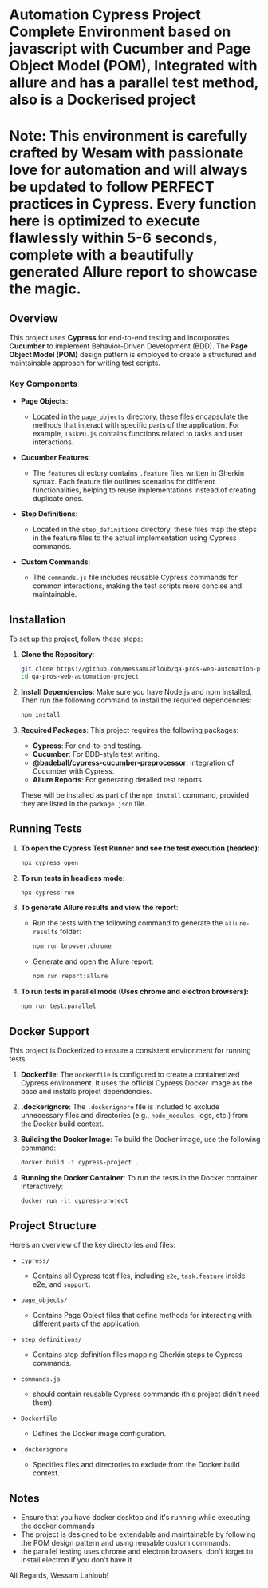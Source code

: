 # Automation Cypress Project Complete Environment based on javascript with Cucumber and Page Object Model (POM), Integrated with allure and has a parallel test method, also is a Dockerised project

# Note: This environment is carefully crafted by Wesam with passionate love for automation and will always be updated to follow PERFECT practices in Cypress. Every function here is optimized to execute flawlessly within 5-6 seconds, complete with a beautifully generated Allure report to showcase the magic.

## Overview

This project uses **Cypress** for end-to-end testing and incorporates **Cucumber** to implement Behavior-Driven Development (BDD). The **Page Object Model (POM)** design pattern is employed to create a structured and maintainable approach for writing test scripts.

### Key Components

- **Page Objects**:
  - Located in the `page_objects` directory, these files encapsulate the methods that interact with specific parts of the application. For example, `TaskPO.js` contains functions related to tasks and user interactions.

- **Cucumber Features**:
  - The `features` directory contains `.feature` files written in Gherkin syntax. Each feature file outlines scenarios for different functionalities, helping to reuse implementations instead of creating duplicate ones.

- **Step Definitions**:
  - Located in the `step_definitions` directory, these files map the steps in the feature files to the actual implementation using Cypress commands.

- **Custom Commands**:
  - The `commands.js` file includes reusable Cypress commands for common interactions, making the test scripts more concise and maintainable.

## Installation

To set up the project, follow these steps:

1. **Clone the Repository**:
   ```bash
   git clone https://github.com/WessamLahloub/qa-pros-web-automation-project
   cd qa-pros-web-automation-project
   ```

2. **Install Dependencies**:
   Make sure you have Node.js and npm installed. Then run the following command to install the required dependencies:
   ```bash
   npm install
   ```

3. **Required Packages**:
   This project requires the following packages:
   - **Cypress**: For end-to-end testing.
   - **Cucumber**: For BDD-style test writing.
   - **@badeball/cypress-cucumber-preprocessor**: Integration of Cucumber with Cypress.
   - **Allure Reports**: For generating detailed test reports.

   These will be installed as part of the `npm install` command, provided they are listed in the `package.json` file.

## Running Tests

1. **To open the Cypress Test Runner and see the test execution (headed)**:
   ```bash
   npx cypress open
   ```

2. **To run tests in headless mode**:
   ```bash
   npx cypress run
   ```

3. **To generate Allure results and view the report**:
   - Run the tests with the following command to generate the `allure-results` folder:
     ```bash
     npm run browser:chrome
     ```
   - Generate and open the Allure report:
     ```bash
     npm run report:allure
     ```

4. **To run tests in parallel mode (Uses chrome and electron browsers):**
   ```bash
   npm run test:parallel
   ```

## Docker Support

This project is Dockerized to ensure a consistent environment for running tests.

1. **Dockerfile**:
   The `Dockerfile` is configured to create a containerized Cypress environment. It uses the official Cypress Docker image as the base and installs project dependencies.

2. **.dockerignore**:
   The `.dockerignore` file is included to exclude unnecessary files and directories (e.g., `node_modules`, logs, etc.) from the Docker build context.

3. **Building the Docker Image**:
   To build the Docker image, use the following command:
   ```bash
   docker build -t cypress-project .
   ```

4. **Running the Docker Container**:
   To run the tests in the Docker container interactively:
   ```bash
   docker run -it cypress-project
   ```

## Project Structure

Here’s an overview of the key directories and files:

- `cypress/`
  - Contains all Cypress test files, including `e2e`, `task.feature` inside e2e, and `support`.

- `page_objects/`
  - Contains Page Object files that define methods for interacting with different parts of the application.

- `step_definitions/`
  - Contains step definition files mapping Gherkin steps to Cypress commands.

- `commands.js`
  - should contain reusable Cypress commands (this project didn't need them).

- `Dockerfile`
  - Defines the Docker image configuration.

- `.dockerignore`
  - Specifies files and directories to exclude from the Docker build context.

## Notes

- Ensure that you have docker desktop and it's running while executing the docker commands
- The project is designed to be extendable and maintainable by following the POM design pattern and using reusable custom commands.
- the parallel testing uses chrome and electron browsers, don't forget to install electron if you don't have it

All Regards, Wessam Lahloub!
